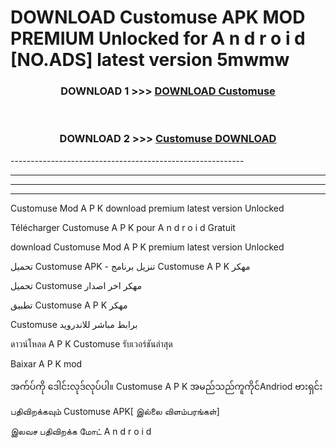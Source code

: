 # DOWNLOAD Customuse APK MOD PREMIUM Unlocked for A n d r o i d [NO.ADS] latest version 5mwmw 



<div align="center">

<h3>DOWNLOAD 1 >>> <a href="https://getmod2.web.app/?judul=Customuse">DOWNLOAD Customuse</a></h3><br>

<h3>DOWNLOAD 2 >>> <a href="https://getmod2.web.app/?judul=Customuse">Customuse DOWNLOAD </a></h3>

</div>
----------------------------------------------------------

----------------------------------------------------------

----------------------------------------------------------

----------------------------------------------------------

Customuse Mod A P K download premium latest version Unlocked

Télécharger Customuse A P K pour A n d r o i d Gratuit

download Customuse Mod A P K premium latest version Unlocked

تحميل Customuse APK - تنزيل برنامج Customuse A P K مهكر

تحميل Customuse مهكر اخر اصدار

تطبيق Customuse A P K مهكر

Customuse برابط مباشر للاندرويد

ดาวน์โหลด A P K Customuse รับเวอร์ชันล่าสุด

Baixar A P K mod

အက်ပ်ကို ဒေါင်းလုဒ်လုပ်ပါ။ Customuse A P K အမည်သည်ကူကိုင်Andriod ဗားရှင်း

பதிவிறக்கவும் Customuse APK[ இல்லை விளம்பரங்கள்] 
 
இலவச பதிவிறக்க மோட் A n d r o i d



